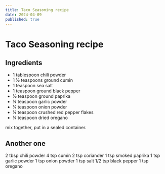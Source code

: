 ```yaml
---
title: Taco Seasoning recipe
date: 2024-04-09
published: true
---
```


# Taco Seasoning recipe

## Ingredients

- 1 tablespoon chili powder
- 1 ½ teaspoons ground cumin
-  1 teaspoon sea salt
-  1 teaspoon ground black pepper
-  ½ teaspoon ground paprika
-  ¼ teaspoon garlic powder
-  ¼ teaspoon onion powder
-  ¼ teaspoon crushed red pepper flakes
-  ¼ teaspoon dried oregano

mix together, put in a sealed container. 


## Another one

2 tbsp chili powder
4 tsp cumin
2 tsp coriander
1 tsp smoked paprika
1 tsp garlic powder
1 tsp onion powder
1 tsp salt
1/2 tsp black pepper 
1 tsp oregano

